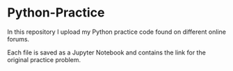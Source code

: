 # Python-Practice

In this repository I upload my Python practice code found on different online forums. 

Each file is saved as a Jupyter Notebook and contains the link for the original practice problem.